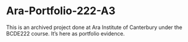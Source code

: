 # Ara-Portfolio-222-A3
This is an archived project done at Ara Institute of Canterbury under the BCDE222 course. It’s here as portfolio evidence.
